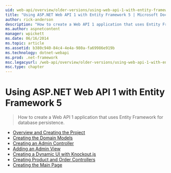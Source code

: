 ```yaml
---
uid: web-api/overview/older-versions/using-web-api-1-with-entity-framework-5/index
title: "Using ASP.NET Web API 1 with Entity Framework 5 | Microsoft Docs"
author: rick-anderson
description: "How to create a Web API 1 application that uses Entity Framework for database persistence."
ms.author: aspnetcontent
manager: wpickett
ms.date: 06/16/2014
ms.topic: article
ms.assetid: b380c940-84c4-4e4a-980a-fa69986e919b
ms.technology: dotnet-webapi
ms.prod: .net-framework
msc.legacyurl: /web-api/overview/older-versions/using-web-api-1-with-entity-framework-5
msc.type: chapter
---
```

Using ASP.NET Web API 1 with Entity Framework 5
====================
> How to create a Web API 1 application that uses Entity Framework for database persistence.


- [Overview and Creating the Project](using-web-api-with-entity-framework-part-1.md)
- [Creating the Domain Models](using-web-api-with-entity-framework-part-2.md)
- [Creating an Admin Controller](using-web-api-with-entity-framework-part-3.md)
- [Adding an Admin View](using-web-api-with-entity-framework-part-4.md)
- [Creating a Dynamic UI with Knockout.js](using-web-api-with-entity-framework-part-5.md)
- [Creating Product and Order Controllers](using-web-api-with-entity-framework-part-6.md)
- [Creating the Main Page](using-web-api-with-entity-framework-part-7.md)